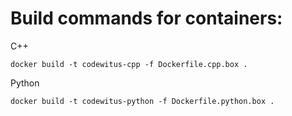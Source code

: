 # Build commands for containers:

C++

```
docker build -t codewitus-cpp -f Dockerfile.cpp.box .
```

Python
```
docker build -t codewitus-python -f Dockerfile.python.box .
```